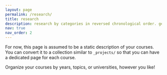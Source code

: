 ```yaml
---
layout: page
permalink: /research/
title: research
description: research by categories in reversed chronological order. generated by jekyll-scholar.
nav: true
nav_order: 2
---
```


<!-- _pages/research.md -->



For now, this page is assumed to be a static description of your courses. You can convert it to a collection similar to `_projects/` so that you can have a dedicated page for each course.

Organize your courses by years, topics, or universities, however you like!
